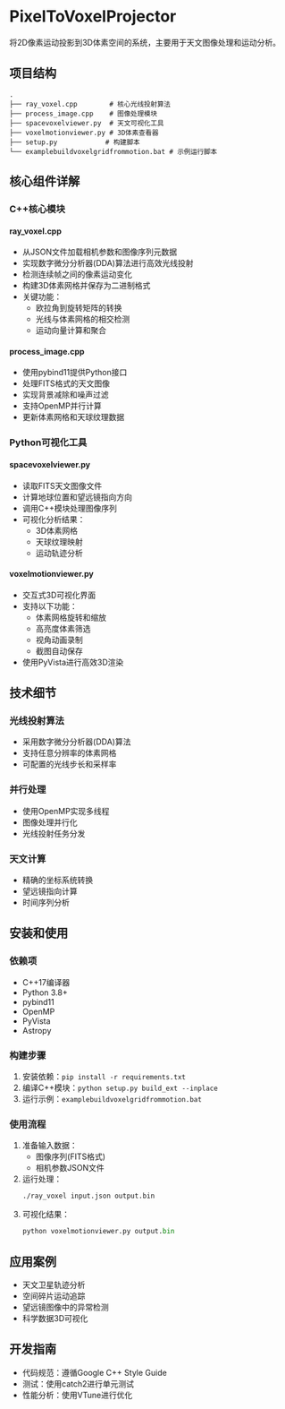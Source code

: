 # PixelToVoxelProjector

将2D像素运动投影到3D体素空间的系统，主要用于天文图像处理和运动分析。

## 项目结构

```
.
├── ray_voxel.cpp        # 核心光线投射算法
├── process_image.cpp    # 图像处理模块
├── spacevoxelviewer.py  # 天文可视化工具
├── voxelmotionviewer.py # 3D体素查看器
├── setup.py            # 构建脚本
└── examplebuildvoxelgridfrommotion.bat # 示例运行脚本
```

## 核心组件详解

### C++核心模块

#### ray_voxel.cpp
- 从JSON文件加载相机参数和图像序列元数据
- 实现数字微分分析器(DDA)算法进行高效光线投射
- 检测连续帧之间的像素运动变化
- 构建3D体素网格并保存为二进制格式
- 关键功能：
  - 欧拉角到旋转矩阵的转换
  - 光线与体素网格的相交检测
  - 运动向量计算和聚合

#### process_image.cpp
- 使用pybind11提供Python接口
- 处理FITS格式的天文图像
- 实现背景减除和噪声过滤
- 支持OpenMP并行计算
- 更新体素网格和天球纹理数据

### Python可视化工具

#### spacevoxelviewer.py
- 读取FITS天文图像文件
- 计算地球位置和望远镜指向方向
- 调用C++模块处理图像序列
- 可视化分析结果：
  - 3D体素网格
  - 天球纹理映射
  - 运动轨迹分析

#### voxelmotionviewer.py
- 交互式3D可视化界面
- 支持以下功能：
  - 体素网格旋转和缩放
  - 高亮度体素筛选
  - 视角动画录制
  - 截图自动保存
- 使用PyVista进行高效3D渲染

## 技术细节

### 光线投射算法
- 采用数字微分分析器(DDA)算法
- 支持任意分辨率的体素网格
- 可配置的光线步长和采样率

### 并行处理
- 使用OpenMP实现多线程
- 图像处理并行化
- 光线投射任务分发

### 天文计算
- 精确的坐标系统转换
- 望远镜指向计算
- 时间序列分析

## 安装和使用

### 依赖项
- C++17编译器
- Python 3.8+
- pybind11
- OpenMP
- PyVista
- Astropy

### 构建步骤
1. 安装依赖：`pip install -r requirements.txt`
2. 编译C++模块：`python setup.py build_ext --inplace`
3. 运行示例：`examplebuildvoxelgridfrommotion.bat`

### 使用流程
1. 准备输入数据：
   - 图像序列(FITS格式)
   - 相机参数JSON文件
2. 运行处理：
   ```bash
   ./ray_voxel input.json output.bin
   ```
3. 可视化结果：
   ```python
   python voxelmotionviewer.py output.bin
   ```

## 应用案例
- 天文卫星轨迹分析
- 空间碎片运动追踪
- 望远镜图像中的异常检测
- 科学数据3D可视化

## 开发指南
- 代码规范：遵循Google C++ Style Guide
- 测试：使用catch2进行单元测试
- 性能分析：使用VTune进行优化
